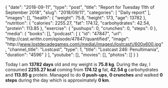 {
    "date": "2018-09-11",
    "type": "post",
    "title": "Report for Tuesday 11th of September 2018",
    "slug": "2018\/09\/11",
    "categories": [
        "Daily report"
    ],
    "images": [],
    "health": {
        "weight": 75.8,
        "height": 173,
        "age": 13782
    },
    "nutrition": {
        "calories": 2255.27,
        "fat": 174.12,
        "carbohydrates": 42.54,
        "protein": 113.85
    },
    "exercise": {
        "pushups": 0,
        "crunches": 0,
        "steps": 0
    },
    "media": {
        "books": [],
        "podcast": [
            {
                "id": "47847",
                "url": "http:\/\/cast.writtn.com\/episode\/47847\/quantified",
                "image": "http:\/\/www.lostdecadegames.com\/media\/images\/lostcast\/600x600.jpg",
                "channel_title": "Lostcast",
                "type": 1,
                "title": "Lostcast 246: Penultimania",
                "duration": "4596"
            }
        ],
        "youtube": [],
        "movies": [],
        "photos": []
    }
}

Today I am <strong>13782 days</strong> old and my weight is <strong>75.8 kg</strong>. During the day, I consumed <strong>2255.27 kcal</strong> coming from <strong>174.12 g</strong> fat, <strong>42.54 g</strong> carbohydrates and <strong>113.85 g</strong> protein. Managed to do <strong>0 push-ups</strong>, <strong>0 crunches</strong> and walked <strong>0 steps</strong> during the day which is approximately <strong>0 km</strong>.